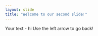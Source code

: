 ```yaml
---
layout: slide
title: "Welcome to our second slide!"
---
```

Your text - hi
Use the left arrow to go back!
